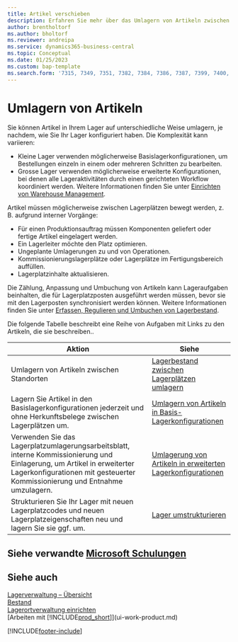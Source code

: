 ```yaml
---
title: Artikel verschieben
description: Erfahren Sie mehr über das Umlagern von Artikeln zwischen Lagerplätzen in Ihrem Lager.
author: brentholtorf
ms.author: bholtorf
ms.reviewer: andreipa
ms.service: dynamics365-business-central
ms.topic: Conceptual
ms.date: 01/25/2023
ms.custom: bap-template
ms.search.form: '7315, 7349, 7351, 7382, 7384, 7386, 7387, 7399, 7400, 9314, 9330, 9345'
---
```

# <a name="moving-items" />Umlagern von Artikeln

Sie können Artikel in Ihrem Lager auf unterschiedliche Weise umlagern, je nachdem, wie Sie Ihr Lager konfiguriert haben. Die Komplexität kann variieren:

* Kleine Lager verwenden möglicherweise Basislagerkonfigurationen, um Bestellungen einzeln in einem oder mehreren Schritten zu bearbeiten.
* Grosse Lager verwenden möglicherweise erweiterte Konfigurationen, bei denen alle Lageraktivitäten durch einen gerichteten Workflow koordiniert werden. Weitere Informationen finden Sie unter [Einrichten von Warehouse Management](warehouse-setup-warehouse.md).

Artikel müssen möglicherweise zwischen Lagerplätzen bewegt werden, z. B. aufgrund interner Vorgänge:

* Für einen Produktionsauftrag müssen Komponenten geliefert oder fertige Artikel eingelagert werden.
* Ein Lagerleiter möchte den Platz optimieren.
* Ungeplante Umlagerungen zu und von Operationen.
* Kommissionierungslagerplätze oder Lagerplätze im Fertigungsbereich auffüllen.
* Lagerplatzinhalte aktualisieren.

Die Zählung, Anpassung und Umbuchung von Artikeln kann Lageraufgaben beinhalten, die für Lagerplatzposten ausgeführt werden müssen, bevor sie mit den Lagerposten synchronisiert werden können. Weitere Informationen finden Sie unter [Erfassen, Regulieren und Umbuchen von Lagerbestand](inventory-how-count-adjust-reclassify.md).  

 Die folgende Tabelle beschreibt eine Reihe von Aufgaben mit Links zu den Artikeln, die sie beschreiben..

|**Aktion**|**Siehe**|  
|------------|-------------|  
|Umlagern von Artikeln zwischen Standorten|[Lagerbestand zwischen Lagerplätzen umlagern](inventory-how-transfer-between-locations.md)|
|Lagern Sie Artikel in den Basislagerkonfigurationen jederzeit und ohne Herkunftsbelege zwischen Lagerplätzen um.|[Umlagern von Artikeln in Basis-Lagerkonfigurationen](warehouse-how-to-move-items-ad-hoc-in-basic-warehousing.md)|
|Verwenden Sie das Lagerplatzumlagerungsarbeitsblatt, interne Kommissionierung und Einlagerung, um Artikel in erweiterter Lagerkonfigurationen mit gesteuerter Kommissionierung und Entnahme umzulagern.|[Umlagerung von Artikeln in erweiterten Lagerkonfigurationen](warehouse-how-to-move-items-in-advanced-warehousing.md)|  
|Strukturieren Sie Ihr Lager mit neuen Lagerplatzcodes und neuen Lagerplatzeigenschaften neu und lagern Sie sie ggf. um.|[Lager umstrukturieren](warehouse-how-to-restructure-warehouses.md)|  

## <a name="see-related-microsoft-trainingtrainingmodulesmanage-internal-warehouse-processes" />Siehe verwandte [Microsoft Schulungen](/training/modules/manage-internal-warehouse-processes/)

## <a name="see-also" />Siehe auch

[Lagerverwaltung – Übersicht](design-details-warehouse-management.md)  
[Bestand](inventory-manage-inventory.md)  
[Lagerortverwaltung einrichten](warehouse-setup-warehouse.md)  
[Arbeiten mit [!INCLUDE[prod_short](includes/prod_short.md)]](ui-work-product.md)


[!INCLUDE[footer-include](includes/footer-banner.md)]
